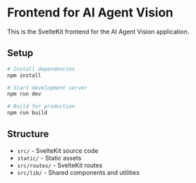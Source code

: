 # Frontend for AI Agent Vision

This is the SvelteKit frontend for the AI Agent Vision application.

## Setup

```bash
# Install dependencies
npm install

# Start development server
npm run dev

# Build for production
npm run build
```

## Structure

- `src/` - SvelteKit source code
- `static/` - Static assets
- `src/routes/` - SvelteKit routes
- `src/lib/` - Shared components and utilities
